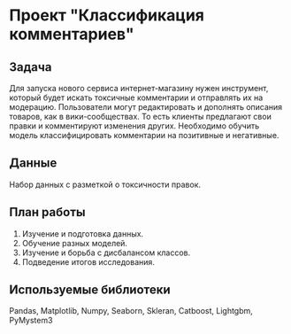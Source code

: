 # Проект "Классификация комментариев"

## Задача
Для запуска нового сервиса интернет-магазину нужен инструмент, который будет искать токсичные комментарии и отправлять их на модерацию. Пользователи могут редактировать и дополнять описания товаров, как в вики-сообществах. То есть клиенты предлагают свои правки и комментируют изменения других. Необходимо обучить модель классифицировать комментарии на позитивные и негативные.

## Данные
Набор данных с разметкой о токсичности правок.

## План работы
1. Изучение и подготовка данных.
2. Обучение разных моделей.
3. Изучение и борьба с дисбалансом классов.
4. Подведение итогов исследования.

## Используемые библиотеки
Pandas, Matplotlib, Numpy, Seaborn, Skleran, Catboost, Lightgbm, PyMystem3
